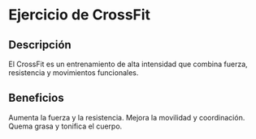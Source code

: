 # Ejercicio de CrossFit

## Descripción
El CrossFit es un entrenamiento de alta intensidad que combina fuerza, resistencia y movimientos funcionales.

## Beneficios
Aumenta la fuerza y la resistencia.
Mejora la movilidad y coordinación.
Quema grasa y tonifica el cuerpo.